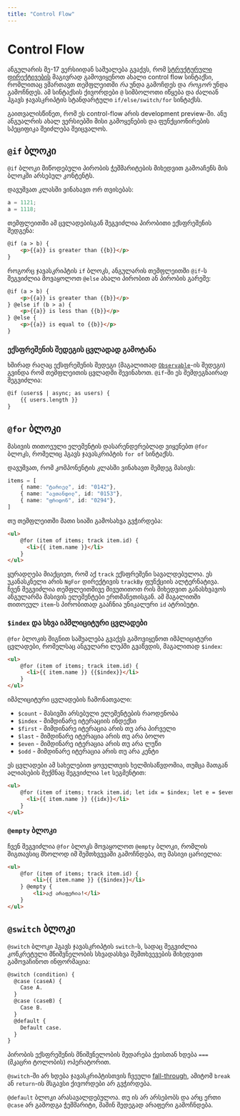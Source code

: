 ```yaml
---
title: "Control Flow"
---
```


# Control Flow

ანგულარის მე-17 ვერსიიდან საშუალება გვაქვს, რომ [სტრუქტურული დირექტივების](/directives/structural-directives.html)
მაგივრად გამოვიყენოთ ახალი control flow სინტაქსი, რომლითაც ვმართავთ თემფლეითში
_რა_ უნდა გამოჩდეს და _როგორ_ უნდა გამოჩნდეს. ამ სინტაქსის ქივორდები `@` სიმბოლოთი იწყება
და ძალიან ჰგავს ჯავასკრიპტის სტანდარტული `if/else/switch/for` სინტაქსს.

გაითვალისწინეთ, რომ ეს control-flow არის development preview-ში. ანუ ანგუალრის ახალ
ვერსიებში მისი გამოყენების და ფუნქციონირების სპეციფიკა შეიძლება შეიცვალოს.

## `@if` ბლოკი

`@if` ბლოკი მიწოდებული პირობის ჭეშმარიტების მიხედვით გამოაჩენს მის ბლოკში
არსებულ კონტენტს.

დავუშვათ კლასში ვინახავთ ორ თვისებას:

```ts
a = 1121;
a = 1118;
```

თემფლეითში ამ ცვლადებისგან შეგვიძლია პირობითი ექსფრეშენის შედგენა:

```html
@if (a > b) {
    <p>{{a}} is greater than {{b}}</p>
}
```

როგორც ჯავასკრიპტის `if` ბლოკს, ანგულარის თემფლეითში `@if`-ს შეგვიძლია
მოვაყოლოთ `@else` ახალი პირობით ან პირობის გარეშე:

```html
@if (a > b) {
    <p>{{a}} is greater than {{b}}</p>
} @else if (b > a) {
    <p>{{a}} is less than {{b}}</p>
} @else {
    <p>{{a}} is equal to {{b}}</p>
}
```

### ექსფრეშენის შედეგის ცვლადად გამოტანა

ხშირად რაღაც ექსფრეშენის შედეგი (მაგალითად [`Observable`](/rxjs/observable-stream.html)-ის შედეგი) გვინდა
რომ თემფლეითის ცვლადში შევინახოთ. `@if`-ში ეს შემდეგნაირად შეგვიძლია:

```html
@if (users$ | async; as users) {
    {{ users.length }}
}
```

## `@for` ბლოკი

მასივის თითოეული ელემენტის დასარენდერებლად ვიყენებთ `@for` ბლოკს, რომელიც ჰგავს
ჯავასკრიპტის `for of` სინტაქსს.

დავუშვათ, რომ კომპონენტის კლასში ვინახავთ შემდეგ მასივს:

```ts
items = [
    { name: "ტარიელ", id: "0142"},
    { name: "ავთანდილ", id: "0153"},
    { name: "ფრიდონ", id: "0294"},
]
```

თუ თემფლეითში მათი სიაში გამოსახვა გვჭირდება:

```html
<ul>
    @for (item of items; track item.id) {
      <li>{{ item.name }}</li>
    }
</ul>
```

ყურადღება მიაქციეთ, რომ აქ `track` ექსფრეშენი სავალდებულოა.
ეს უკანასკნელი არის `NgFor` დირექტივის `trackBy` ფუნქციის ალტერნატივა.
ჩვენ შეგვიძლია თემფლეითშივე მივუთითოთ რის მიხედვით განასხვავოს
ანგულარმა მასივის ელემენტები ერთმანეთისგან. ამ მაგალითში
თითოეულ `item`-ს პირობითად გააჩნია უნიკალური `id` ატრიბუტი.

### `$index` და სხვა იპმლიციტური ცვლადები

`@for` ბლოკის შიგნით საშუალება გვაქვს გამოვიყენოთ იმპლიციტური ცვლადები,
რომელსაც ანგულარი ლუპში გვაწვდის, მაგალითად `$index`:

```html
<ul>
    @for (item of items; track item.id) {
      <li>{{ item.name }} {{$index}}</li>
    }
</ul>
```

იმპლიციტური ცვლადების ჩამონათვალი:

- `$count` - მასივში არსებული ელემენტების რაოდენობა
- `$index` - მიმდინარე იტერაციის ინდექსი
- `$first` - მიმდინარე იტერაცია არის თუ არა პირველი
- `$last` - მიმდინარე იტერაცია არის თუ არა ბოლო
- `$even` - მიმდინარე იტერაცია არის თუ არა ლუწი
- `$odd` - მიმდინარე იტერაცია არის თუ არა კენტი

ეს ცვლადები ამ სახელებით ყოველთვის ხელმისაწვდომია, თუმცა
მათგან ალიასების შექმნაც შეგვიძლია `let` სეგმენტით:

```html
<ul>
    @for (item of items; track item.id; let idx = $index; let e = $even) {
      <li>{{ item.name }} {{idx}}</li>
    }
</ul>
```

### `@empty` ბლოკი

ჩვენ შეგვიძლია `@for` ბლოკს მოვაყოლოთ `@empty` ბლოკი, რომლის შიგთავსიც
მხოლოდ იმ შემთხვევაში გამოჩნდება, თუ მასივი ცარიელია:

```html
<ul>
    @for (item of items; track item.id) {
        <li>{{ item.name }} {{$index}}</li>
    } @empty {
        <li>აქ არაფერია!</li>
    }
</ul>
```

## `@switch` ბლოკი

`@switch` ბლოკი ჰგავს ჯავასკრიპტის `switch`-ს, სადაც შეგვიძლია კონკრეტული
მნიშვნელობის სხვადასხვა შემთხვევების მიხედვით გამოვაჩინოთ ინფორმაცია:

```html
@switch (condition) {
  @case (caseA) {
    Case A.
  }
  @case (caseB) {
    Case B.
  }
  @default {
    Default case.
  }
}
```

პირობის ექსფრეშენის მნიშვნელობის შედარება ქეისთან ხდება `===`
(მკაცრი ტოლობის) ოპერატორით.

`@switch`-ში არ ხდება ჯავასკრიპტისთვის ჩვეული [fall-through](https://developer.mozilla.org/en-US/docs/Web/JavaScript/Reference/Statements/switch#breaking_and_fall-through),
ამიტომ `break` ან `return`-ის მსგავსი ქივორდები არ გვჭირდება.

`@default` ბლოკი არასავალდებულოა. თუ ის არ არსებობს და არც ერთი `@case` არ გამოდგა ჭეშმარიტი,
მაშინ შედეგად არაფერი გამოჩნდება.